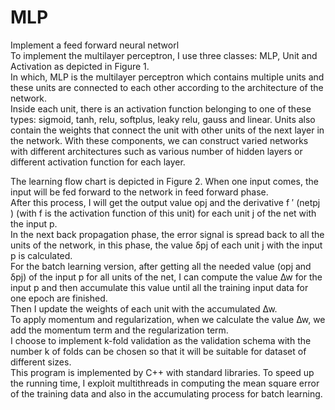 # MLP
Implement a feed forward neural networl <br/>
To implement the multilayer perceptron, I use three classes: MLP, Unit and Activation as depicted in Figure 1. <br/>
In which, MLP is the multilayer perceptron which contains multiple units and these units are connected to each other according to the architecture of the network.<br/>
Inside each unit, there is an activation function belonging to one of these types: sigmoid, tanh, relu, softplus, leaky relu, gauss and linear. Units also contain the weights that connect the unit with other units of the next layer in the network. With these components, we can construct varied networks with different architectures such as various number of hidden layers or different activation function for each layer. <br/>

The learning flow chart is depicted in Figure 2. When one input comes, the input will be fed forward to the network in feed forward phase. <br/>
After this process, I will get the output value opj and the derivative f ′ (netpj ) (with f is the activation function of this unit) for each unit j of the net with the input p. <br/>
In the next back propagation phase, the error signal is spread back to all the units of the network, in this phase, the value δpj of each unit j with the input p is calculated. <br/>
For the batch learning version, after getting all the needed value (opj and δpj) of the input p for all units of the net, I can compute the value ∆w for the input p and then accumulate this value until  all the training input data for one epoch are finished.<br/>
Then I update the weights of each unit with the accumulated ∆w. <br/>
To apply momentum and regularization, when we calculate the value ∆w, we add the momentum term and the regularization term.<br/>
I choose to implement k-fold validation as the validation schema with the number k of folds can be chosen so that it will be suitable for dataset of different sizes. <br/>
This program is implemented by C++ with standard libraries. To speed up the running time, I exploit multithreads in computing the mean square error of the training data and also in the accumulating process for batch learning. <br/>

